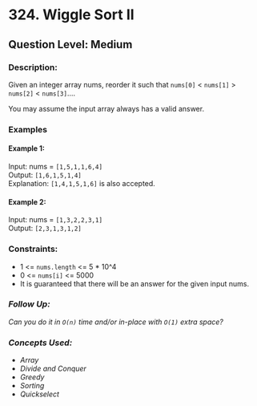 # 324. Wiggle Sort II
## Question Level: Medium
### Description:
Given an integer array nums, reorder it such that `nums[0]` < `nums[1]` > `nums[2]` < `nums[3]`....

You may assume the input array always has a valid answer.

### Examples
#### Example 1:

Input: nums = `[1,5,1,1,6,4]`<br>
Output: `[1,6,1,5,1,4]`<br>
Explanation: `[1,4,1,5,1,6]` is also accepted.<br>
#### Example 2:

Input: nums = `[1,3,2,2,3,1]`<br>
Output: `[2,3,1,3,1,2]`<br>

### Constraints:

- 1 <= `nums.length` <= 5 * 10^4
- 0 <= `nums[i]` <= 5000
- It is guaranteed that there will be an answer for the given input nums.


### <i>Follow Up: 
Can you do it in `O(n)` time and/or in-place with `O(1)` extra space?

### Concepts Used:
- Array
- Divide and Conquer
- Greedy
- Sorting
- Quickselect </i>
